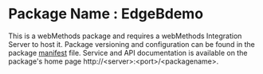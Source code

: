# Package Name : EdgeBdemo
This is a webMethods package and requires a webMethods Integration Server to host it. Package versioning and configuration can be found in the package [manifest](./EdgeBdemo/manifest.v3) file. Service and API documentation is available on the package's home page http://&lt;server&gt;:&lt;port&gt;/&lt;packagename>.